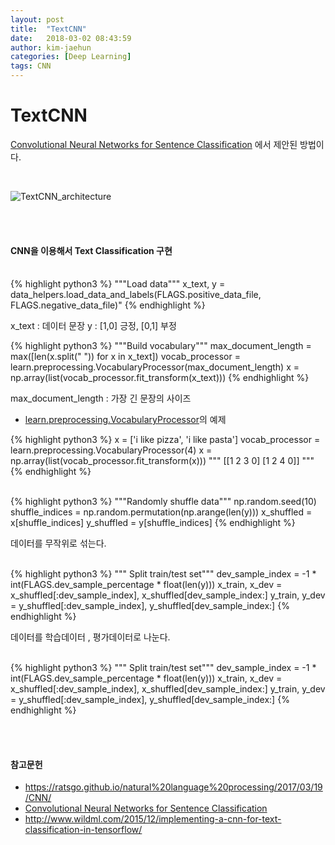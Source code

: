 ```yaml
---
layout: post
title:  "TextCNN"
date:   2018-03-02 08:43:59
author: kim-jaehun
categories: [Deep Learning]
tags: CNN
---
```


# TextCNN

[Convolutional Neural Networks for Sentence Classification](http://emnlp2014.org/papers/pdf/EMNLP2014181.pdf) 에서 제안된 방법이다.

<br>

![TextCNN_architecture](https://drive.google.com/uc?id=1V_eDSDjbEFknbFJPkCACO8ZQSdj7O0os)

<br>
<br>

#### CNN을 이용해서 Text Classification 구현
<br>
{% highlight python3 %}
"""Load data"""
x_text, y = data_helpers.load_data_and_labels(FLAGS.positive_data_file, FLAGS.negative_data_file)"
{% endhighlight %}

x_text : 데이터 문장
y : [1,0] 긍정, [0,1] 부정


{% highlight python3 %}
"""Build vocabulary"""
max_document_length = max([len(x.split(" ")) for x in x_text])
vocab_processor = learn.preprocessing.VocabularyProcessor(max_document_length)
x = np.array(list(vocab_processor.fit_transform(x_text)))
{% endhighlight %}

max_document_length : 가장 긴 문장의 사이즈
* [learn.preprocessing.VocabularyProcessor](http://tflearn.org/data_utils/)의 예제

{% highlight python3 %}
x = ['i like pizza', 'i like pasta']
vocab_processor = learn.preprocessing.VocabularyProcessor(4)
x = np.array(list(vocab_processor.fit_transform(x)))
"""
[[1 2 3 0]
 [1 2 4 0]]
"""
{% endhighlight %}

<br>
{% highlight python3 %}
"""Randomly shuffle data"""
np.random.seed(10)
shuffle_indices = np.random.permutation(np.arange(len(y)))
x_shuffled = x[shuffle_indices]
y_shuffled = y[shuffle_indices]
{% endhighlight %}

데이터를 무작위로 섞는다.

<br>
{% highlight python3 %}
""" Split train/test set"""
dev_sample_index = -1 * int(FLAGS.dev_sample_percentage * float(len(y)))
x_train, x_dev = x_shuffled[:dev_sample_index], x_shuffled[dev_sample_index:]
y_train, y_dev = y_shuffled[:dev_sample_index], y_shuffled[dev_sample_index:]
{% endhighlight %}

데이터를 학습데이터 , 평가데이터로 나눈다.

<br>
{% highlight python3 %}
""" Split train/test set"""
dev_sample_index = -1 * int(FLAGS.dev_sample_percentage * float(len(y)))
x_train, x_dev = x_shuffled[:dev_sample_index], x_shuffled[dev_sample_index:]
y_train, y_dev = y_shuffled[:dev_sample_index], y_shuffled[dev_sample_index:]
{% endhighlight %}










<br><br>
#### 참고문헌


* https://ratsgo.github.io/natural%20language%20processing/2017/03/19/CNN/
* [Convolutional Neural Networks for Sentence Classification](http://emnlp2014.org/papers/pdf/EMNLP2014181.pdf)
* http://www.wildml.com/2015/12/implementing-a-cnn-for-text-classification-in-tensorflow/
